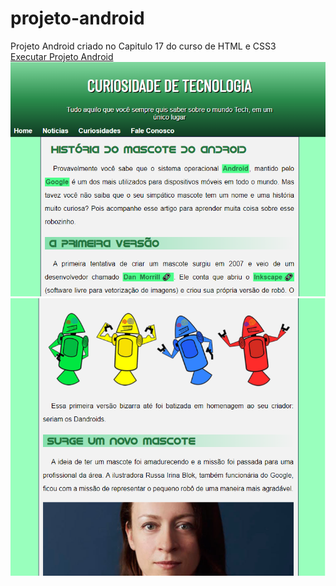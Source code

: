 # projeto-android
Projeto Android criado no Capitulo 17 do curso de HTML e CSS3<br>
<a href="https://geffersoncosta.github.io/projeto-android/" target="_blank" >Executar Projeto Android</a><br>
<img  width="750px" src="https://github.com/GeffersonCosta/projeto-android/blob/main/imagens/foto1.png">
<img  width="750px" src="https://github.com/GeffersonCosta/projeto-android/blob/main/imagens/foto2.png">
